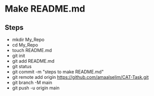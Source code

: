 # Make README.md
## Steps
  - mkdir My_Repo
  - cd My_Repo
  - touch README.md
  - git init
  - git add README.md
  - git status
  - git commit -m "steps to make README.md"
  - git remote add origin https://github.com/amaalselim/CAT-Task.git
  - git branch -M main
  - git push -u origin main
